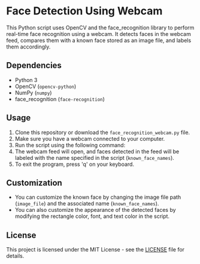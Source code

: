 # Face Detection Using Webcam

This Python script uses OpenCV and the face_recognition library to perform real-time face recognition using a webcam. It detects faces in the webcam feed, compares them with a known face stored as an image file, and labels them accordingly.

## Dependencies

- Python 3
- OpenCV (`opencv-python`)
- NumPy (`numpy`)
- face_recognition (`face-recognition`)


## Usage

1. Clone this repository or download the `face_recognition_webcam.py` file.
2. Make sure you have a webcam connected to your computer.
3. Run the script using the following command:
4. The webcam feed will open, and faces detected in the feed will be labeled with the name specified in the script (`known_face_names`).
5. To exit the program, press 'q' on your keyboard.

## Customization

- You can customize the known face by changing the image file path (`image_file`) and the associated name (`known_face_names`).
- You can also customize the appearance of the detected faces by modifying the rectangle color, font, and text color in the script.

## License

This project is licensed under the MIT License - see the [LICENSE](LICENSE) file for details.




